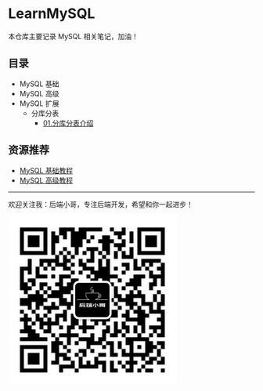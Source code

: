 # LearnMySQL
本仓库主要记录 MySQL 相关笔记，加油！

## 目录
- MySQL 基础
- MySQL 高级
- MySQL 扩展
  - 分库分表
    - [01.分库分表介绍](./extend/分库分表/01.分库分表介绍.md)

## 资源推荐
- [MySQL 基础教程](https://www.bilibili.com/video/BV1cE41177AJ/)
- [MySQL 高级教程](https://www.bilibili.com/video/BV1tE411E7xf/)


---

欢迎关注我：后端小哥，专注后端开发，希望和你一起进步！

![](https://github.com/lujiahao0708/PicRepo/raw/master/%E5%85%AC%E4%BC%97%E5%8F%B7%E4%BA%8C%E7%BB%B4%E7%A0%81.jpg)

